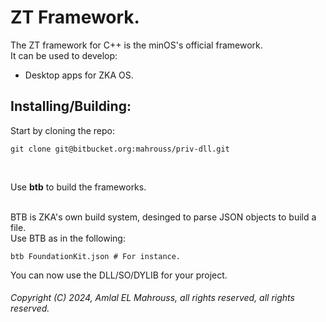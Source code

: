 # ZT Framework.

The ZT framework for C++ is the minOS's official framework.
</br>
It can be used to develop:

- Desktop apps for ZKA OS.

## Installing/Building:

Start by cloning the repo:

```
git clone git@bitbucket.org:mahrouss/priv-dll.git
```

</br>

Use __btb__ to build the frameworks.

</br>
BTB is ZKA's own build system, desinged to parse JSON objects to build a file.
</br>
Use BTB as in the following:

```
btb FoundationKit.json # For instance.
```

You can now use the DLL/SO/DYLIB for your project.

###### Copyright (C) 2024, Amlal EL Mahrouss, all rights reserved, all rights reserved.

